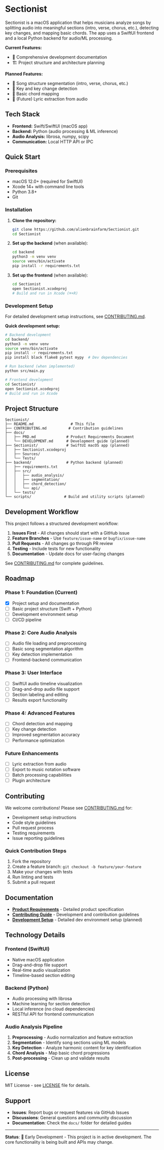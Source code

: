 # Sectionist

Sectionist is a macOS application that helps musicians analyze songs by splitting audio into meaningful sections (intro, verse, chorus, etc.), detecting key changes, and mapping basic chords. The app uses a SwiftUI frontend and a local Python backend for audio/ML processing.

**Current Features:**
- 📄 Comprehensive development documentation
- 🏗️ Project structure and architecture planning

**Planned Features:**
- 🎵 Song structure segmentation (intro, verse, chorus, etc.)
- 🎹 Key and key change detection  
- 🎸 Basic chord mapping
- 🎤 (Future) Lyric extraction from audio

## Tech Stack

- **Frontend:** Swift/SwiftUI (macOS app)
- **Backend:** Python (audio processing & ML inference)
- **Audio Analysis:** librosa, numpy, scipy
- **Communication:** Local HTTP API or IPC

## Quick Start

### Prerequisites

- macOS 12.0+ (required for SwiftUI)
- Xcode 14+ with command line tools
- Python 3.8+
- Git

### Installation

1. **Clone the repository:**
   ```bash
   git clone https://github.com/alienbrainfarm/Sectionist.git
   cd Sectionist
   ```

2. **Set up the backend** (when available):
   ```bash
   cd backend
   python3 -m venv venv
   source venv/bin/activate
   pip install -r requirements.txt
   ```

3. **Set up the frontend** (when available):
   ```bash
   cd Sectionist
   open Sectionist.xcodeproj
   # Build and run in Xcode (⌘+R)
   ```

### Development Setup

For detailed development setup instructions, see [CONTRIBUTING.md](CONTRIBUTING.md).

**Quick development setup:**
```bash
# Backend development
cd backend/
python3 -m venv venv
source venv/bin/activate
pip install -r requirements.txt
pip install black flake8 pytest mypy  # Dev dependencies

# Run backend (when implemented)
python src/main.py

# Frontend development  
cd Sectionist/
open Sectionist.xcodeproj
# Build and run in Xcode
```

## Project Structure

```
Sectionist/
├── README.md                 # This file
├── CONTRIBUTING.md          # Contribution guidelines
├── docs/
│   ├── PRD.md              # Product Requirements Document
│   └── DEVELOPMENT.md      # Development guide (planned)
├── Sectionist/             # SwiftUI macOS app (planned)
│   ├── Sectionist.xcodeproj
│   ├── Sources/
│   └── Tests/
├── backend/                # Python backend (planned)
│   ├── requirements.txt
│   ├── src/
│   │   ├── audio_analysis/
│   │   ├── segmentation/
│   │   ├── chord_detection/
│   │   └── api/
│   └── tests/
└── scripts/               # Build and utility scripts (planned)
```

## Development Workflow

This project follows a structured development workflow:

1. **Issues First** - All changes should start with a GitHub issue
2. **Feature Branches** - Use `feature/issue-name` or `bugfix/issue-name` 
3. **Pull Requests** - All changes go through PR review
4. **Testing** - Include tests for new functionality
5. **Documentation** - Update docs for user-facing changes

See [CONTRIBUTING.md](CONTRIBUTING.md) for complete guidelines.

## Roadmap

### Phase 1: Foundation (Current)
- [x] Project setup and documentation
- [ ] Basic project structure (Swift + Python)
- [ ] Development environment setup
- [ ] CI/CD pipeline

### Phase 2: Core Audio Analysis  
- [ ] Audio file loading and preprocessing
- [ ] Basic song segmentation algorithm
- [ ] Key detection implementation
- [ ] Frontend-backend communication

### Phase 3: User Interface
- [ ] SwiftUI audio timeline visualization
- [ ] Drag-and-drop audio file support
- [ ] Section labeling and editing
- [ ] Results export functionality

### Phase 4: Advanced Features
- [ ] Chord detection and mapping
- [ ] Key change detection
- [ ] Improved segmentation accuracy
- [ ] Performance optimization

### Future Enhancements
- [ ] Lyric extraction from audio
- [ ] Export to music notation software
- [ ] Batch processing capabilities
- [ ] Plugin architecture

## Contributing

We welcome contributions! Please see [CONTRIBUTING.md](CONTRIBUTING.md) for:

- Development setup instructions
- Code style guidelines  
- Pull request process
- Testing requirements
- Issue reporting guidelines

### Quick Contribution Steps

1. Fork the repository
2. Create a feature branch: `git checkout -b feature/your-feature`
3. Make your changes with tests
4. Run linting and tests
5. Submit a pull request

## Documentation

- **[Product Requirements](docs/PRD.md)** - Detailed product specification
- **[Contributing Guide](CONTRIBUTING.md)** - Development and contribution guidelines
- **[Development Setup](docs/DEVELOPMENT.md)** - Detailed dev environment setup (planned)

## Technology Details

### Frontend (SwiftUI)
- Native macOS application
- Drag-and-drop file support
- Real-time audio visualization
- Timeline-based section editing

### Backend (Python)
- Audio processing with librosa
- Machine learning for section detection
- Local inference (no cloud dependencies)
- RESTful API for frontend communication

### Audio Analysis Pipeline
1. **Preprocessing** - Audio normalization and feature extraction
2. **Segmentation** - Identify song sections using ML models
3. **Key Detection** - Analyze harmonic content for key identification  
4. **Chord Analysis** - Map basic chord progressions
5. **Post-processing** - Clean up and validate results

## License

MIT License - see [LICENSE](LICENSE) file for details.

## Support

- **Issues**: Report bugs or request features via GitHub Issues
- **Discussions**: General questions and community discussion
- **Documentation**: Check the `docs/` folder for detailed guides

---

**Status**: 🚧 Early Development - This project is in active development. The core functionality is being built and APIs may change.
